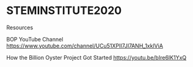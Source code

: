 # STEMINSTITUTE2020

Resources

BOP YouTube Channel
https://www.youtube.com/channel/UCu51XPII7JI7ANH_1xklViA

How the Billion Oyster Project Got Started
https://youtu.be/bIre6IK1YxQ
